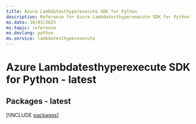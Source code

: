 ```yaml
---
title: Azure Lambdatesthyperexecute SDK for Python
description: Reference for Azure Lambdatesthyperexecute SDK for Python
ms.date: 10/03/2025
ms.topic: reference
ms.devlang: python
ms.service: lambdatesthyperexecute
---
```

# Azure Lambdatesthyperexecute SDK for Python - latest
## Packages - latest
[!INCLUDE [packages](lambdatesthyperexecute-index.md)]